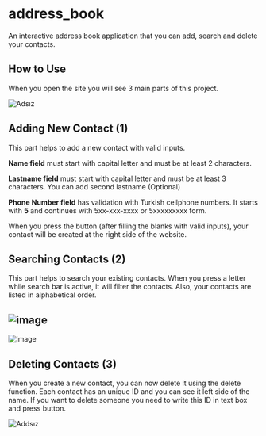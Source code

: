 # address_book
An interactive address book application that you can add, search and delete your contacts.

## How to Use
When you open the site you will see 3 main parts of this project.

![Adsız](https://user-images.githubusercontent.com/58705458/138767865-cb6674d0-dfd2-415b-a30b-94047bfc2954.png)

## Adding New Contact (1)
This part helps to add a new contact with valid inputs.

**Name field** must start with capital letter and must be at least 2 characters.

**Lastname field** must start with capital letter and must be at least 3 characters. You can add second lastname (Optional)

**Phone Number field** has validation with Turkish cellphone numbers. It starts with **5** and continues with 5xx-xxx-xxxx or 5xxxxxxxxx form.

When you press the button (after filling the blanks with valid inputs), your contact will be created at the right side of the website.

## Searching Contacts (2)
This part helps to search your existing contacts. When you press a letter while search bar is active, it will filter the contacts. Also, your contacts are listed in alphabetical order.

![image](https://user-images.githubusercontent.com/58705458/138770417-96f29920-a3ff-4bc9-b113-587995736108.png)
--------------------------------------------------------------------------------------------------------------------------------------------------------
![image](https://user-images.githubusercontent.com/58705458/138771131-aba6cb1a-6e26-4edc-a535-bae1b33d03e9.png)



## Deleting Contacts (3)
When you create a new contact, you can now delete it using the delete function. Each contact has an unique ID and you can see it left side of the name. If you want to delete someone you need to write this ID in text box and press button.

![Addsız](https://user-images.githubusercontent.com/58705458/138770871-f63ba180-f248-48c2-a124-b49fe65b5460.png)

